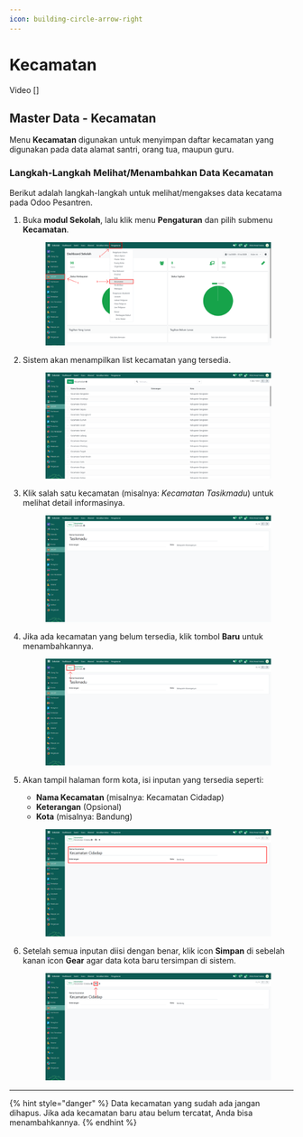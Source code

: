 ```yaml
---
icon: building-circle-arrow-right
---
```


# Kecamatan

Video \[]

## Master Data - Kecamatan

Menu **Kecamatan** digunakan untuk menyimpan daftar kecamatan yang digunakan pada data alamat santri, orang tua, maupun guru.

### Langkah-Langkah Melihat/Menambahkan Data Kecamatan

Berikut adalah langkah-langkah untuk melihat/mengakses data kecatama pada Odoo Pesantren.

1.  Buka **modul Sekolah**, lalu klik menu **Pengaturan** dan pilih submenu **Kecamatan**.

    <figure><img src="../../.gitbook/assets/images-237.png" alt=""><figcaption></figcaption></figure>


2.  Sistem akan menampilkan list kecamatan yang tersedia.

    <figure><img src="../../.gitbook/assets/images-238.png" alt=""><figcaption></figcaption></figure>


3.  Klik salah satu kecamatan (misalnya: _Kecamatan Tasikmadu_) untuk melihat detail informasinya.

    <figure><img src="../../.gitbook/assets/images-289.png" alt=""><figcaption></figcaption></figure>


4.  Jika ada kecamatan yang belum tersedia, klik tombol **Baru** untuk menambahkannya.

    <figure><img src="../../.gitbook/assets/images-239.png" alt=""><figcaption></figcaption></figure>


5.  Akan tampil halaman form kota, isi inputan yang tersedia seperti:

    * **Nama Kecamatan** (misalnya: Kecamatan Cidadap)
    * **Keterangan** (Opsional)
    * **Kota** (misalnya: Bandung)

    <figure><img src="../../.gitbook/assets/images-244.png" alt=""><figcaption></figcaption></figure>


6.  Setelah semua inputan diisi dengan benar, klik icon **Simpan** di sebelah kanan icon **Gear** agar data kota baru tersimpan di sistem.

    <figure><img src="../../.gitbook/assets/images-245.png" alt=""><figcaption></figcaption></figure>

***

{% hint style="danger" %}
Data kecamatan yang sudah ada jangan dihapus. Jika ada kecamatan baru atau belum tercatat, Anda bisa menambahkannya.
{% endhint %}
